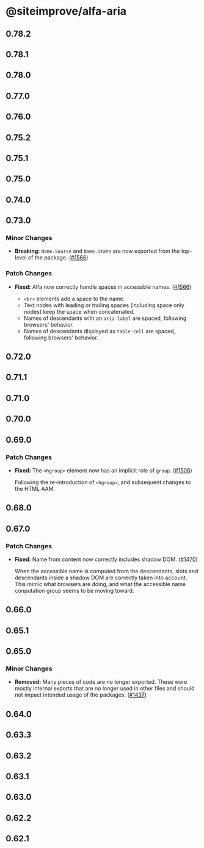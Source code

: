 # @siteimprove/alfa-aria

## 0.78.2

## 0.78.1

## 0.78.0

## 0.77.0

## 0.76.0

## 0.75.2

## 0.75.1

## 0.75.0

## 0.74.0

## 0.73.0

### Minor Changes

- **Breaking:** `Name.Source` and `Name.State` are now exported from the top-level of the package. ([#1566](https://github.com/Siteimprove/alfa/pull/1566))

### Patch Changes

- **Fixed:** Alfa now correctly handle spaces in accessible names. ([#1566](https://github.com/Siteimprove/alfa/pull/1566))

  - `<br>` elements add a space to the name.
  - Text nodes with leading or trailing spaces (including space only nodes) keep the space when concatenated.
  - Names of descendants with an `aria-label` are spaced, following browsers' behavior.
  - Names of descendants displayed as `table-cell` are spaced, following browsers' behavior.

## 0.72.0

## 0.71.1

## 0.71.0

## 0.70.0

## 0.69.0

### Patch Changes

- **Fixed:** The `<hgroup>` element now has an implicit role of `group`. ([#1506](https://github.com/Siteimprove/alfa/pull/1506))

  Following the re-introduction of `<hgroup>`, and subsequent changes to the HTML AAM.

## 0.68.0

## 0.67.0

### Patch Changes

- **Fixed:** Name from content now correctly includes shadow DOM. ([#1470](https://github.com/Siteimprove/alfa/pull/1470))

  When the accessible name is computed from the descendants, slots and descendants inside a shadow DOM are correctly taken into account. This mimic what browsers are doing, and what the accessible name conputation group seems to be moving toward.

## 0.66.0

## 0.65.1

## 0.65.0

### Minor Changes

- **Removed:** Many pieces of code are no longer exported. These were mostly internal exports that are no longer used in other files and should not impact intended usage of the packages. ([#1437](https://github.com/Siteimprove/alfa/pull/1437))

## 0.64.0

## 0.63.3

## 0.63.2

## 0.63.1

## 0.63.0

## 0.62.2

## 0.62.1
